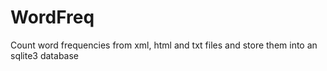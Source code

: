 # WordFreq
Count word frequencies from xml, html and txt files and store them into an sqlite3 database
